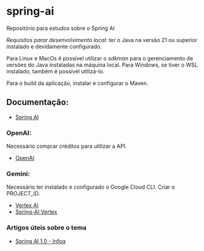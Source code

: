# spring-ai

Repositório para estudos sobre o Spring AI

*Requisitos parar desenvolvimento local:* ter o Java na versão 21 ou superior instalado e devidamente configurado.

Para Linux e MacOs é possível utilizar o *sdkman* para o gerenciamento de versões do Java instaladas na máquina local. 
Para Windows, se tiver o WSL instalado, também é possível utilizá-lo.

Para o build da aplicação, instalar e configurar o Maven.



## Documentação:

- [Spring AI](https://docs.spring.io/spring-ai/reference/index.html)


### OpenAI:
Necessário comprar créditos para utilizar a API.

- [OpenAI](https://platform.openai.com/docs/guides/gpt)

### Gemini:
Necessário ter instalado e configurado o Google Cloud CLI.
Criar o PROJECT_ID.
- [Vertex AI](https://cloud.google.com/vertex-ai)
- [Spring-AI Vertex](https://docs.spring.io/spring-ai/reference/api/chat/vertexai-gemini-chat.html)

### Artigos úteis sobre o tema
- [Spring AI 1.0 - Infoq](https://www.infoq.com/articles/spring-ai-1-0/)
